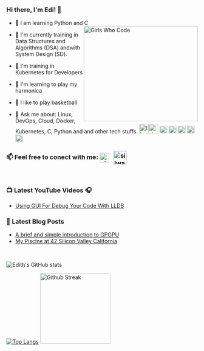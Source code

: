 ### Hi there, I'm Edi!  :dolphin:


- :snake: I am learning Python and C <img align="right" alt="Girls Who Code" src= "https://64.media.tumblr.com/ba1e1315c5700e144a6bd1226883534a/tumblr_ohc57koLSp1tgfjkso8_500.gifv" height = 250 width = 300/>
- 🔭 I'm currently training in Data Structures and Algorithms (DSA) andwith System Design (SD).  


- :dolphin: I'm training in Kubernetes for Developers
- :musical_note: I'm learning to play my harmonica
- :basketball: I like to play basketball

- 💬 Ask me about: Linux, DevOps, Cloud, Docker, Kubernetes, C, Python and and other tech stuffs.
<img src="https://img.icons8.com/color/96/000000/linux.png" alt="linux" width="25" height="25"/><img src="https://cdn1.iconfinder.com/data/icons/devops-cycle/256/devops_cycle_1_filled-512.png" alt="devops" width="25" height="25"/> <img src="https://www.aloudinthecloud.com/images/gcp_icon_cloud.png" alt="css3" width="20" height="20"/> <img src="https://img.favpng.com/14/23/25/clip-art-france-silicon-valley-docker-vector-graphics-png-favpng-Nb3e14EUwkNhJd86iPTT2wQ84.jpg" alt="html5" width="20" height="20"/> <img src="https://w1.pngwing.com/pngs/241/864/png-transparent-amazon-logo-kubernetes-software-deployment-cloud-computing-orchestration-computer-cluster-amazon-web-services-microsoft-azure.png" alt="java" width="20" height="20"/> <img src="https://img.icons8.com/color/452/c-programming.png" alt="mysql" width="20" height="20"/> <img src="https://img.icons8.com/color/96/000000/python.png" alt="python" width="20" height="20"/> </p><p align="center">


### 📫 Feel free to conect with me:   <a href="https://linkedin.com/in/edithpuclla" target="blank"><img align="center" src="https://i.pinimg.com/originals/de/b4/6f/deb46f02a59e3b3a2aa58fac16290d63.gif" alt="nirmal-silwal" height="25" width="25" /></a> &nbsp; <a href="https://twitter.com/edithpuclla" target="blank"><img align="center" src="https://cliply.co/wp-content/uploads/2019/07/371907030_TWITTER_ICON_TRANSPARENT_400.gif" alt="silwal_nirmal" height="35" width="35" /></a> &nbsp;
<br/> 


### 📺 Latest YouTube Videos 🎧
<!-- YOUTUBE:START -->
- [Using GUI For Debug Your Code With LLDB](https://www.youtube.com/watch?v=V7Xinz27XQA)
<!-- YOUTUBE:END -->

### 🌱 Latest Blog Posts

<!-- BLOG-POST-LIST:START -->
- [A brief and simple introduction to GPGPU](https://medium.com/katsuhi-code/a-brief-and-simple-introduction-to-gpgpu-fdb43637fff6)
- [My Piscine at 42 Silicon Valley California](https://medium.com/@edithpuclla/my-piscine-at-42-silicon-valley-ef662227ed6c)

<!-- BLOG-POST-LIST:END -->
<br />

![Edith's GitHub stats](https://github-readme-stats.vercel.app/api?username=edithturn&show_icons=true&theme=tokyonight) 


[![Top Langs](https://github-readme-stats.vercel.app/api/top-langs/?username=edithturn&layout=compact)](https://github.com/edithturn/github-readme-stats)
<img height="185" alt="Github Streak" src="https://lh3.googleusercontent.com/proxy/6MqgN_FsPLbag3LjZl4MlDCtAuyRImR95AG88eC_i2COpAqwgZH7DcH-nBYzsCov5GqTwT3XOc_uHJn9VdJcJzoCka98uAN0J6JuF55cq27_" >
